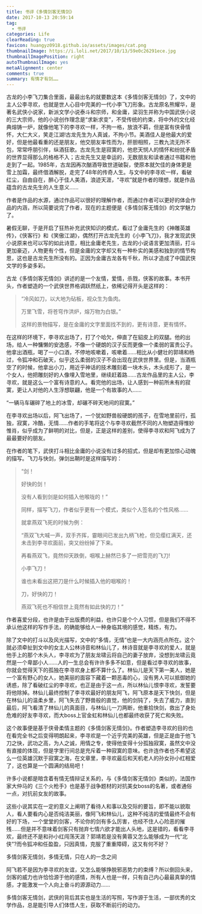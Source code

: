 ```yaml
---
title: 书评《多情剑客无情剑》
date: 2017-10-13 20:59:14
tag: 
  - 书评 
categories: Life  
clearReading: true
favicon: huangyz0918.github.io/assets/images/cat.png 
thumbnailImage: https://i.loli.net/2017/10/13/59e0c26291ece.jpg
thumbnailImagePosition: right 
autoThumbnailImage: yes
metaAlignment: center
comments: true 
summary: 有情才有剑……
---
```



<!-- more -->

古龙的小李飞刀集合里面，最最出名的就要数这本《多情剑客无情剑》了，文中的主人公李寻欢，也就是世人心目中完美的一代小李飞刀形象。古龙原名熊耀华，是著名武侠小说家，新派文学小说泰斗和宗师，和金庸，梁羽生并称为中国武侠小说的三大宗师，他的小说创作理念是“求新求变”，不受传统的约束，将中外的文化经典熔铸一炉，就像他笔下的李寻欢一样，不拘一格，放浪不羁，但是富有侠骨情怀，大仁大义，笑走江湖!古龙先生为人真诚，不拘小节。美酒佳人是他最大的爱好，但是他最看重的还是朋友，他交朋友率性而为，肝胆相照，三教九流无所不包，常常呼朋引伴，纵酒狂歌。古龙先生是寂寞的，他悲天悯人的情怀和纷扰矛盾的世界显得那么的格格不入；古龙先生又是幸运的，无数朋友和读者通过书籍和他走到了一起。1985年，古龙因再次酗酒导致世道破裂，使原本就欠佳的身体更是雪上加霜，最终借酒解脱，走完了48年的传奇人生。与文中的李寻欢一样，看破红尘，自由自在，醉心于佳人美酒，浪迹天涯，“寻欢”就是作者的理想，就是作品蕴含的古龙先生的人生意义……

作者是作品的水源，通过作品可以很好的理解作者，而通过作者可以更好的体会作品的内涵，所以简要说完了作者，现在的主题便是《多情剑客无情剑》的文学魅力了。

暑假无聊，于是开启了狂热补充武侠知识的模式，看过了金庸先生的《神雕英雄传》，《侠客行》和《笑傲江湖》，偶然打开古龙先生的《小李飞刀》，我才发现武侠小说原来也可以写的如此诗意，相比金庸老先生，古龙的小说语言更加清丽，打斗更加豪迈，人物更有个性，但是金庸的文字却又有一种朴实的美感和独到的情节构思，这也是古龙先生所没有的。正因为金庸古龙各有千秋，所以才造成了中国武侠文学的多姿多彩。


古龙《多情剑客无情剑》讲述的是一个友情，爱情，杀戮，侠客的故事。本书开头，作者塑造的一个武侠世界格调跃然纸上，依稀记得开头是这样的：


>“冷风如刀，以大地为砧板，视众生为鱼肉。
>
>万里飞雪，将苍穹作洪炉，熔万物为白银。”
>
>这样的景物描写，是在金庸的文字里面找不到的，更有诗意，更有情怀。
>


在这样的环境下，李寻欢出场了，打了个哈欠，伸直了在貂皮上的双腿。他的出场，给人一种慵懒的安逸感，不像一个硬朗的汉子反而更像一个柔弱的富贵公子。他拿出酒瓶，喝了一小口酒，不停地咳嗽着，咳嗽着……相比从小健壮的郭靖和杨过，令狐冲和石破天，似乎这么柔弱的汉子不会出现在武侠世界里。但是，当酒瓶空了的时候，他拿出小刀，用近乎神话的技术雕刻着一块木头，木头成形了，是一个女人，他把雕刻好的人像埋入雪地里，继续赶着路……古龙作品里的主人公，李寻欢，就是这么一个富有诗意的人。看完他的出场，让人感到一种前所未有的寂寞，更让人对他的人生浮想联翩，他是一个有故事的人……

“一辆马车碾碎了地上的冰雪，却碾不碎天地间的寂寞。”

在李寻欢出场以后，阿飞出场了，一个犹如野兽般硬朗的孩子，在雪地里前行，孤独，寂寞，冷酷，无情……作者的手笔将这个与李寻欢截然不同的人物塑造得惟妙惟肖，似乎成为了鲜明的对比，但是，正是这样的差别，使得李寻欢和阿飞成为了最最要好的朋友。

在作者的笔下，武侠打斗相比金庸的小说没有过多的招式，但是却有更加惊心动魄的描写。飞刀与快剑，弹剑出鞘时是这样描写的：

>“剑！
>
>好快的剑！
>
>没有人看到剑是如何插入他喉咙的！”
>
>同样，描写飞刀，作者似乎更有一个模式，类似个人签名的个性风格……
>
>就拿燕双飞死的时候为例：
>
>“燕双飞大喊一声，双手齐挥，霎眼间已发出九柄飞枪，但见缨红满天，还未击到李寻欢面前，突又纷纷掉了下来。
>
>再看燕双飞，竟然仰天跌倒，咽喉上赫然已多了一把雪亮的飞刀!
>
>小李飞刀！
>
>谁也未看出这把刀是什么时候插入他的咽喉的！
>
>刀，好快的刀！
>
>燕双飞死也不相信世上竟然有如此快的刀！”
>


作者喜爱分段，也许是由于出版费的利益，也许只是个个人习惯，但是我们不得不承认他这样的写作手法，的确能够给人一种身临其境的感觉，精炼，有力。

除了文中的打斗以及风光描写，文中的“多情，无情”也是一大内涵亮点所在。这个就必须牵扯到文中的女主人公林诗音和林仙儿了，林诗音就是李寻欢的爱人，就是他手上的那个木头人，李寻欢为了朋友龙啸云将自己的妻子放弃，没想到龙啸云竟然是一个卑鄙小人……人的一生总会有许许多多不如意，但是看过李寻欢的故事，你就会觉得天下的孤独在李寻欢身上都不算什么了。林仙儿是天下第一美人，她是一个富有野心的女人，她美丽的面容下藏着一颗恶毒的心，没有男人可以抵御她的诱惑，除了看破红尘的李寻欢，也正是由于这一点，所以林仙儿恨李寻欢，发誓要将他除掉。林仙儿最终控制了李寻欢最好的朋友阿飞，阿飞原本是天下快剑，但是在林仙儿的温柔乡里，阿飞失去了野兽般的直觉，他的剑钝了，失去了威力，直到最后，阿飞看清了林仙儿的真面目，与林仙儿一刀两断，他重拾快剑，救出了身处危难的好友李寻欢，而大boss上官金虹和林仙儿也都最终收获了死亡和失败。

这个故事便是基于侠骨柔情主题的《多情剑客无情剑》。作者塑造李寻欢的目的也在看完全书之后变得明朗起来，李寻欢是一个近乎完美的英雄，但是正是由于他飞刀之快，武功之高，为人之诚，用情之专，使得他变得十分孤独寂寞，虽然文中没有直接的体现，但是字里行间总是充斥着一种寂寞的意味。也许连作者也不希望这么一位英雄沉默于寂寞之海，在文章里，李寻欢最后和天机老人的孙女孙小红相爱了，这也算是一个圆满的结局吧！

许多小说都是暗含着有情无情辩证关系的，与《多情剑客无情剑》类似的，法国作家大仲马的《三个火枪手》也是基于战争题材的对抗美女boss的名著，或者通俗一点，对抗前女友的故事。

这些小说其实在一定的意义上阐明了看待人和事以及交际的要旨，即不能以貌取人，看人要看内心是否纯洁美丽，像阿飞和林仙儿，这种不纯洁的爱情最终不会有好的下场，一个堂堂的剑客，不论你的剑有多么厉害，也经不住人心险恶的摧残……但是并不意味着剑客只有抛弃七情六欲才能出人头地，这是错的，看看李寻欢，最终还不是和孙小红闯荡天涯？郭靖若是没有黄蓉又怎么能够成为一代“北侠”?而令狐冲和任盈盈，只因真情，克服了重重障碍，这又有何不好？

多情剑客无情剑，多情无情，只在人的一念之间

阿飞若不是因为李寻欢的友谊，又怎么能够挣脱邪恶势力的束缚？所以倒回头来，剑客的威力也许恰恰源于他的感情，所有人也是一样，只有自己内心最最真挚的情感，才能激发一个人向上奋斗的源源动力……

多情剑客无情剑，武侠的背后其实也是生活的写照，写作源于生活，一部优秀的文学作品，总是能引导人们体悟人生，获取不断前行的动力。

<!-- more -->